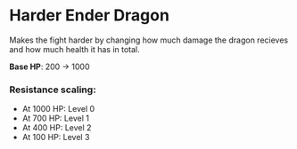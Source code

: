 # Harder Ender Dragon
Makes the fight harder by changing how much damage the dragon recieves and how much health it has in total.

**Base HP**: 200 -> 1000

### Resistance scaling:
- At 1000 HP:  Level 0
- At 700 HP:  Level 1
- At 400 HP:  Level 2
- At 100 HP:  Level 3
